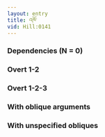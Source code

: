 ```yaml
---
layout: entry
title: འཁོ་
vid: Hill:0141
---
```

### Dependencies (N = 0)


### Overt 1-2


### Overt 1-2-3


### With oblique arguments


### With unspecified obliques

